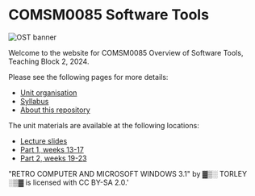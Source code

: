 # COMSM0085 Software Tools

![OST banner](/assets/images/OST.jpg)

Welcome to the website for COMSM0085 Overview of Software Tools, Teaching Block 2, 2024.

Please see the following pages for more details:

  - [Unit organisation](organisation.md)
  - [Syllabus](syllabus.md)
  - [About this repository](repository.md)
  
The unit materials are available at the following locations:

  - [Lecture slides](lectures.md)
  - [Part 1, weeks 13-17](exercises/part1/)
  - [Part 2, weeks 19-23](exercises/part2/)
  

<footer>
  <p> 
    "RETRO COMPUTER AND MICROSOFT WINDOWS 3.1" by ▓▒░ TORLEY ░▒▓ is licensed with CC BY-SA 2.0.'
  </p>
</footer>
